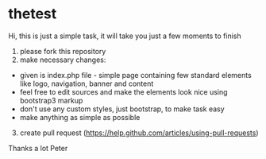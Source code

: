 thetest
=======

Hi,
this is just a simple task, it will take you just a few moments to finish

1. please fork this repository
2. make necessary changes:
  - given is index.php file - simple page containing few standard elements like logo, navigation, banner and content
  - feel free to edit sources and make the elements look nice using bootstrap3 markup
  - don't use any custom styles, just bootstrap, to make task easy
  - make anything as simple as possible
3. create pull request (https://help.github.com/articles/using-pull-requests)

Thanks a lot
Peter


